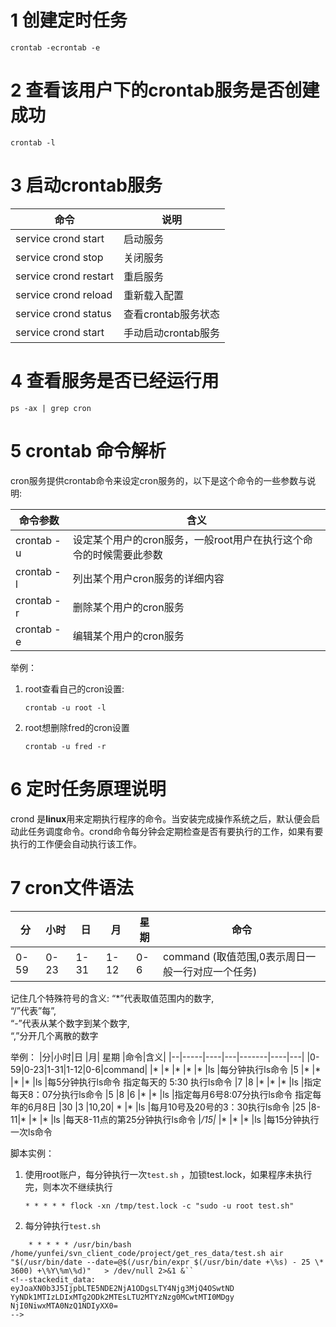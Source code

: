 # 1 创建定时任务
```
crontab -ecrontab -e
```
# 2 查看该用户下的crontab服务是否创建成功
```
crontab -l
```
# 3 启动crontab服务
|命令 |      说明
|----------------------|----
|service crond start|启动服务
|service crond stop|关闭服务
|service crond restart|重启服务
|service crond reload|重新载入配置
|service crond status|查看crontab服务状态
|service crond start|手动启动crontab服务

# 4 查看服务是否已经运行用
```
ps -ax | grep cron
```
# 5 crontab 命令解析

cron服务提供crontab命令来设定cron服务的，以下是这个命令的一些参数与说明:
	
|  命令参数  |含义|
|-----------|---|
|crontab -u |设定某个用户的cron服务，一般root用户在执行这个命令的时候需要此参数  |
|crontab -l |列出某个用户cron服务的详细内容  |
|crontab -r |删除某个用户的cron服务  |
|crontab -e |编辑某个用户的cron服务  |

举例：
1. root查看自己的cron设置:
	```
	crontab -u root -l 
	``` 
2. root想删除fred的cron设置
	```
	crontab -u fred -r
	```  
# 6 定时任务原理说明
crond 是**linux**用来定期执行程序的命令。当安装完成操作系统之后，默认便会启动此任务调度命令。crond命令每分钟会定期检查是否有要执行的工作，如果有要执行的工作便会自动执行该工作。

# 7 cron文件语法

|分|小时|日 |月| 星期 |命令|
|--|-----|----|---|-------|----|
|0-59| 0-23 |1-31| 1-12| 0-6| command (取值范围,0表示周日一般一行对应一个任务)

记住几个特殊符号的含义:
“*”代表取值范围内的数字,  
“/”代表”每”,  
“-”代表从某个数字到某个数字,  
“,”分开几个离散的数字

举例：
|分|小时|日 |月| 星期 |命令|含义|
|--|-----|----|---|-------|----|---|
|0-59|0-23|1-31|1-12|0-6|command|
|*   |*   |*   |*   |*  |ls     |每分钟执行ls命令
|5   |*   |*   |*   |*  |ls     |每5分钟执行ls命令  指定每天的 5:30 执行ls命令 
|7   |8   |*   |*   |*  |ls     |指定每天8：07分执行ls命令
|5   |8   |6   |*   |*  |ls     |指定每月6号8:07分执行ls命令    指定每年的6月8日
|30  |3   |10,20| * |*  |ls     |每月10号及20号的3：30执行ls命令
|25  |8-11|*   |*   |*  |ls     |每天8-11点的第25分钟执行ls命令
|*/15|*   |*   |*   |*  |ls     |每15分钟执行一次ls命令

脚本实例：
1. 使用root账户，每分钟执行一次`test.sh` ，加锁test.lock，如果程序未执行完，则本次不继续执行
	```
	* * * * * flock -xn /tmp/test.lock -c "sudo -u root test.sh" 
	```
2. 每分钟执行`test.sh`
```
	* * * * * /usr/bin/bash  /home/yunfei/svn_client_code/project/get_res_data/test.sh air "$(/usr/bin/date --date=@$(/usr/bin/expr $(/usr/bin/date +\%s) - 25 \* 3600) +\%Y\%m\%d)"   > /dev/null 2>&1 &``
<!--stackedit_data:
eyJoaXN0b3J5IjpbLTE5NDE2NjA1ODgsLTY4Njg3MjQ4OSwtND
YyNDk1MTIzLDIxMTg2ODk2MTEsLTU2MTYzNzg0MCwtMTI0MDgy
NjI0NiwxMTA0NzQ1NDIyXX0=
-->